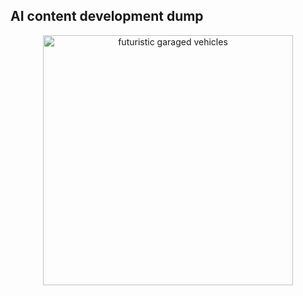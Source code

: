 ## AI content development dump

<p align="center"><img src="https://previews.dropbox.com/p/thumb/ACLAWiZGcCnBPZsl2Rcrlj3MCXN9GEpGAJB_BuEIu9Qm0YKITFUBKUCXWm2D1kxGw2NDAgMIO9WMMAmRxdSJqiF4fju_xlj0V_uo5Tct9MaN7e5vsZzf4ON9i9mw8du9B5bcoYCMR5ZgWosLS8L47_PoCmx3amSZdoyNkgvp7dWcHhcRtOIYa1s44Xf2k6OmxZoR3dPNvl7gr2gscNlo4FMEBbug5oY9usCx0xcq3pOa7vk33oaYrVaefVhyZ5t7ImzWIulCUv2hW3iaL87gejSh7fgNTE8rInnihH32KAkycoL3qdNmWSHCqClWaGZO4B5Agz-1ItfG1W9Q4HOXhs7aT_YaMMw9WF0JVoztxqmkSwApQltC61axRnV4BrJVfRciBHOytqrvsVZfsKy1VfIW/p.png" width="400" alt="futuristic garaged vehicles"></a></p>

